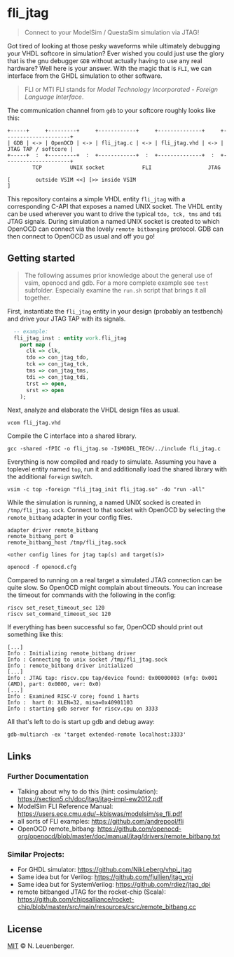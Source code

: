 # fli_jtag
> Connect to your ModelSim / QuestaSim simulation via JTAG!

Got tired of looking at those pesky waveforms while ultimately debugging your VHDL softcore in simulation? Ever wished you could just use the glory that is the gnu debugger `GDB` without actually having to use any real hardware? Well here is your answer. With the magic that is `FLI`, we can interface from the GHDL simulation to other software.

> FLI or MTI FLI stands for _Model Technology Incorporated_ - _Foreign Language Interface_.

The communication channel from `gdb` to your softcore roughly looks like this:

```
+-----+     +---------+     +------------+     +--------------+     +---------------------+
| GDB | <-> | OpenOCD | <-> | fli_jtag.c | <-> | fli_jtag.vhd | <-> | JTAG TAP / softcore |
+-----+  :  +---------+  :  +------------+  :  +--------------+  :  +---------------------+
        TCP         UNIX socket            FLI                  JTAG

[        outside VSIM <<] [>> inside VSIM                                                 ]
```

This repository contains a simple VHDL entity `fli_jtag` with a corresponding C-API that exposes a named UNIX socket.
The VHDL entity can be used wherever you want to drive the typical `tdo, tck, tms` and `tdi` JTAG signals. During simulation a named UNIX socket is created to which OpenOCD can connect via the lovely `remote bitbanging` protocol.
GDB can then connect to OpenOCD as usual and off you go!


## Getting started

> The following assumes prior knowledge about the general use of vsim, openocd and gdb. For a more complete example see `test` subfolder. Especially examine the `run.sh` script that brings it all together.

First, instantiate the `fli_jtag` entity in your design (probably an testbench) and drive your JTAG TAP with its signals.

```vhdl
  -- example:
  fli_jtag_inst : entity work.fli_jtag
    port map (
      clk => clk,
      tdo => con_jtag_tdo,
      tck => con_jtag_tck,
      tms => con_jtag_tms,
      tdi => con_jtag_tdi,
      trst => open,
      srst => open
    );
```

Next, analyze and elaborate the VHDL design files as usual.

```shell
vcom fli_jtag.vhd
```

Compile the C interface into a shared library.

```shell
gcc -shared -fPIC -o fli_jtag.so -I$MODEL_TECH/../include fli_jtag.c
```

Everything is now compiled and ready to simulate. Assuming you have a toplevel entity named `top`, run it and additionally load the shared library with the additional `foreign` switch.

```shell
vsim -c top -foreign "fli_jtag_init fli_jtag.so" -do "run -all"
```

While the simulation is running, a named UNIX socked is created in `/tmp/fli_jtag.sock`. Connect to that socket with OpenOCD by selecting the `remote_bitbang` adapter in your config files.

```
adapter driver remote_bitbang
remote_bitbang_port 0
remote_bitbang_host /tmp/fli_jtag.sock

<other config lines for jtag tap(s) and target(s)>
```

```shell
openocd -f openocd.cfg
```

Compared to running on a real target a simulated JTAG connection can be quite slow. So OpenOCD might complain about timeouts. You can increase the timeout for commands with the following in the config:

```
riscv set_reset_timeout_sec 120
riscv set_command_timeout_sec 120
```

If everything has been successful so far, OpenOCD should print out something like this:

```
[...]
Info : Initializing remote_bitbang driver
Info : Connecting to unix socket /tmp/fli_jtag.sock
Info : remote_bitbang driver initialized
[...]
Info : JTAG tap: riscv.cpu tap/device found: 0x00000003 (mfg: 0x001 (AMD), part: 0x0000, ver: 0x0)
[...]
Info : Examined RISC-V core; found 1 harts
Info :  hart 0: XLEN=32, misa=0x40901103
Info : starting gdb server for riscv.cpu on 3333
```

All that's left to do is start up gdb and debug away:

```shell
gdb-multiarch -ex 'target extended-remote localhost:3333'
```


## Links

### Further Documentation
- Talking about why to do this (hint: cosimulation): https://section5.ch/doc/jtag/jtag-impl-ew2012.pdf
- ModelSim FLI Reference Manual: https://users.ece.cmu.edu/~kbiswas/modelsim/se_fli.pdf
- all sorts of FLI examples: https://github.com/andrepool/fli
- OpenOCD remote_bitbang: https://github.com/openocd-org/openocd/blob/master/doc/manual/jtag/drivers/remote_bitbang.txt

### Similar Projects:
- For GHDL simulator: https://github.com/NikLeberg/vhpi_jtag
- Same idea but for Verilog: https://github.com/fjullien/jtag_vpi
- Same idea but for SystemVerilog: https://github.com/rdiez/jtag_dpi
- remote bitbanged JTAG for the rocket-chip (Scala): https://github.com/chipsalliance/rocket-chip/blob/master/src/main/resources/csrc/remote_bitbang.cc


## License
[MIT](LICENSE) © N. Leuenberger.
